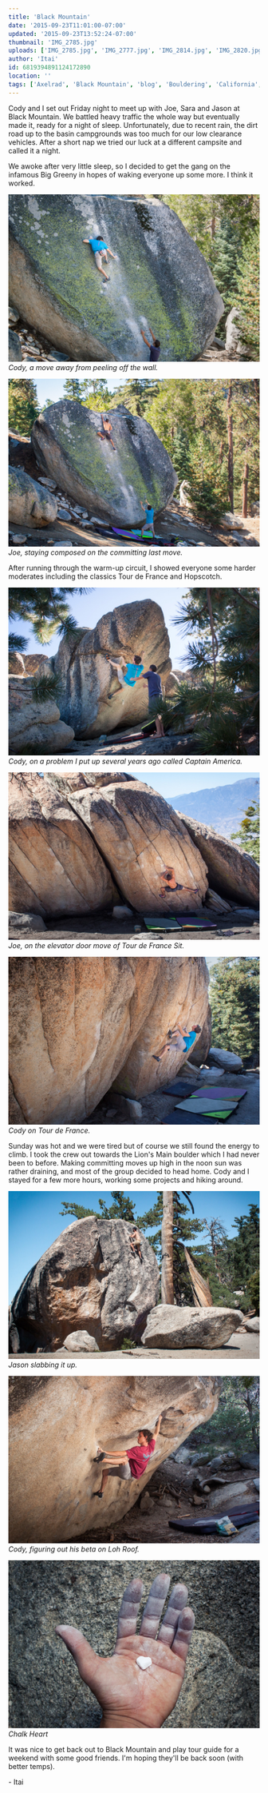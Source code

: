 ```yaml
---
title: 'Black Mountain'
date: '2015-09-23T11:01:00-07:00'
updated: '2015-09-23T13:52:24-07:00'
thumbnail: 'IMG_2785.jpg'
uploads: ['IMG_2785.jpg', 'IMG_2777.jpg', 'IMG_2814.jpg', 'IMG_2820.jpg', 'IMG_2830.jpg', 'IMG_2861-2.jpg', 'IMG_2883-2.jpg', 'IMG_2863-2.jpg']
author: 'Itai'
id: 6819394891124172890
location: ''
tags: ['Axelrad', 'Black Mountain', 'blog', 'Bouldering', 'California', 'Five Ten', 'flash', 'granite', 'highball', 'Itai']
---
```


Cody and I set out Friday night to meet up with Joe, Sara and Jason at Black Mountain. We battled heavy traffic the whole way but eventually made it, ready for a night of sleep. Unfortunately, due to recent rain, the dirt road up to the basin campgrounds was too much for our low clearance vehicles. After a short nap we tried our luck at a different campsite and called it a night.

We awoke after very little sleep, so I decided to get the gang on the infamous Big Greeny in hopes of waking everyone up some more. I think it worked.

![image alt](uploads/IMG_2785.jpg)*Cody, a move away from peeling off the wall.*

![image alt](uploads/IMG_2777.jpg)*Joe, staying composed on the committing last move.*

After running through the warm-up circuit, I showed everyone some harder moderates including the classics Tour de France and Hopscotch.

![image alt](uploads/IMG_2814.jpg)*Cody, on a problem I put up several years ago called Captain America.*

![image alt](uploads/IMG_2820.jpg)*Joe, on the elevator door move of Tour de France Sit.*

![image alt](uploads/IMG_2830.jpg)*Cody on Tour de France.*

Sunday was hot and we were tired but of course we still found the energy to climb. I took the crew out towards the Lion's Main boulder which I had never been to before. Making committing moves up high in the noon sun was rather draining, and most of the group decided to head home. Cody and I stayed for a few more hours, working some projects and hiking around.

![image alt](uploads/IMG_2861-2.jpg)*Jason slabbing it up.*

![image alt](uploads/IMG_2883-2.jpg)*Cody, figuring out his beta on Loh Roof.*

![image alt](uploads/IMG_2863-2.jpg)*Chalk Heart*

It was nice to get back out to Black Mountain and play tour guide for a weekend with some good friends. I'm hoping they'll be back soon (with better temps).

\- Itai
